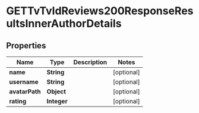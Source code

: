 

# GETTvTvIdReviews200ResponseResultsInnerAuthorDetails


## Properties

| Name | Type | Description | Notes |
|------------ | ------------- | ------------- | -------------|
|**name** | **String** |  |  [optional] |
|**username** | **String** |  |  [optional] |
|**avatarPath** | **Object** |  |  [optional] |
|**rating** | **Integer** |  |  [optional] |



